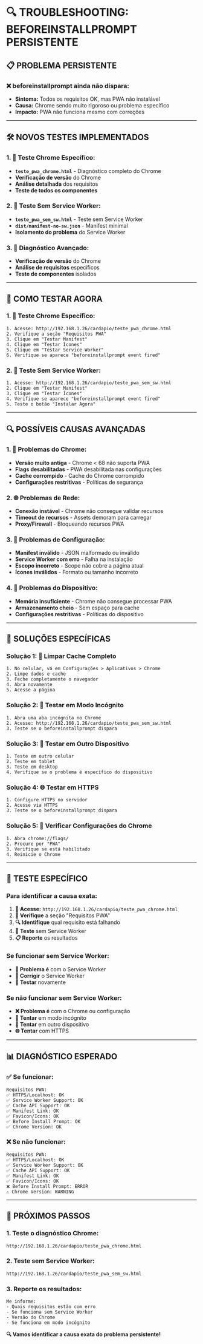 # 🔍 **TROUBLESHOOTING: BEFOREINSTALLPROMPT PERSISTENTE**

## 📋 **PROBLEMA PERSISTENTE**

### ❌ **beforeinstallprompt ainda não dispara:**
- **Sintoma:** Todos os requisitos OK, mas PWA não instalável
- **Causa:** Chrome sendo muito rigoroso ou problema específico
- **Impacto:** PWA não funciona mesmo com correções

---

## 🛠️ **NOVOS TESTES IMPLEMENTADOS**

### **1. 🧪 Teste Chrome Específico:**
- **`teste_pwa_chrome.html`** - Diagnóstico completo do Chrome
- **Verificação de versão** do Chrome
- **Análise detalhada** dos requisitos
- **Teste de todos os componentes**

### **2. 🧪 Teste Sem Service Worker:**
- **`teste_pwa_sem_sw.html`** - Teste sem Service Worker
- **`dist/manifest-no-sw.json`** - Manifest minimal
- **Isolamento do problema** do Service Worker

### **3. 🔧 Diagnóstico Avançado:**
- **Verificação de versão** do Chrome
- **Análise de requisitos** específicos
- **Teste de componentes** isolados

---

## 🚀 **COMO TESTAR AGORA**

### **1. 🧪 Teste Chrome Específico:**
```
1. Acesse: http://192.168.1.26/cardapio/teste_pwa_chrome.html
2. Verifique a seção "Requisitos PWA"
3. Clique em "Testar Manifest"
4. Clique em "Testar Ícones"
5. Clique em "Testar Service Worker"
6. Verifique se aparece "beforeinstallprompt event fired"
```

### **2. 🧪 Teste Sem Service Worker:**
```
1. Acesse: http://192.168.1.26/cardapio/teste_pwa_sem_sw.html
2. Clique em "Testar Manifest"
3. Clique em "Testar Ícones"
4. Verifique se aparece "beforeinstallprompt event fired"
5. Teste o botão "Instalar Agora"
```

---

## 🔍 **POSSÍVEIS CAUSAS AVANÇADAS**

### **1. 📱 Problemas do Chrome:**
- **Versão muito antiga** - Chrome < 68 não suporta PWA
- **Flags desabilitadas** - PWA desabilitada nas configurações
- **Cache corrompido** - Cache do Chrome corrompido
- **Configurações restritivas** - Políticas de segurança

### **2. 🌐 Problemas de Rede:**
- **Conexão instável** - Chrome não consegue validar recursos
- **Timeout de recursos** - Assets demoram para carregar
- **Proxy/Firewall** - Bloqueando recursos PWA

### **3. 🔧 Problemas de Configuração:**
- **Manifest inválido** - JSON malformado ou inválido
- **Service Worker com erro** - Falha na instalação
- **Escopo incorreto** - Scope não cobre a página atual
- **Ícones inválidos** - Formato ou tamanho incorreto

### **4. 📱 Problemas do Dispositivo:**
- **Memória insuficiente** - Chrome não consegue processar PWA
- **Armazenamento cheio** - Sem espaço para cache
- **Configurações restritivas** - Políticas do dispositivo

---

## 🔧 **SOLUÇÕES ESPECÍFICAS**

### **Solução 1: 🧹 Limpar Cache Completo**
```
1. No celular, vá em Configurações > Aplicativos > Chrome
2. Limpe dados e cache
3. Feche completamente o navegador
4. Abra novamente
5. Acesse a página
```

### **Solução 2: 🔄 Testar em Modo Incógnito**
```
1. Abra uma aba incógnita no Chrome
2. Acesse: http://192.168.1.26/cardapio/teste_pwa_sem_sw.html
3. Teste se o beforeinstallprompt dispara
```

### **Solução 3: 📱 Testar em Outro Dispositivo**
```
1. Teste em outro celular
2. Teste em tablet
3. Teste em desktop
4. Verifique se o problema é específico do dispositivo
```

### **Solução 4: 🌐 Testar em HTTPS**
```
1. Configure HTTPS no servidor
2. Acesse via HTTPS
3. Teste se o beforeinstallprompt dispara
```

### **Solução 5: 🔧 Verificar Configurações do Chrome**
```
1. Abra chrome://flags/
2. Procure por "PWA"
3. Verifique se está habilitado
4. Reinicie o Chrome
```

---

## 🧪 **TESTE ESPECÍFICO**

### **Para identificar a causa exata:**
1. **📱 Acesse:** `http://192.168.1.26/cardapio/teste_pwa_chrome.html`
2. **👀 Verifique** a seção "Requisitos PWA"
3. **🔍 Identifique** qual requisito está falhando
4. **🧪 Teste** sem Service Worker
5. **📋 Reporte** os resultados

### **Se funcionar sem Service Worker:**
- **🔧 Problema é** com o Service Worker
- **🔄 Corrigir** o Service Worker
- **📱 Testar** novamente

### **Se não funcionar sem Service Worker:**
- **❌ Problema é** com o Chrome ou configuração
- **🔄 Tentar** em modo incógnito
- **📱 Tentar** em outro dispositivo
- **🌐 Tentar** com HTTPS

---

## 📊 **DIAGNÓSTICO ESPERADO**

### **✅ Se funcionar:**
```
Requisitos PWA:
✅ HTTPS/Localhost: OK
✅ Service Worker Support: OK
✅ Cache API Support: OK
✅ Manifest Link: OK
✅ Favicon/Icons: OK
✅ Before Install Prompt: OK
✅ Chrome Version: OK
```

### **❌ Se não funcionar:**
```
Requisitos PWA:
✅ HTTPS/Localhost: OK
✅ Service Worker Support: OK
✅ Cache API Support: OK
✅ Manifest Link: OK
✅ Favicon/Icons: OK
❌ Before Install Prompt: ERROR
⚠️ Chrome Version: WARNING
```

---

## 🎯 **PRÓXIMOS PASSOS**

### **1. Teste o diagnóstico Chrome:**
```
http://192.168.1.26/cardapio/teste_pwa_chrome.html
```

### **2. Teste sem Service Worker:**
```
http://192.168.1.26/cardapio/teste_pwa_sem_sw.html
```

### **3. Reporte os resultados:**
```
Me informe:
- Quais requisitos estão com erro
- Se funciona sem Service Worker
- Versão do Chrome
- Se funciona em modo incógnito
```

**🔍 Vamos identificar a causa exata do problema persistente!**
